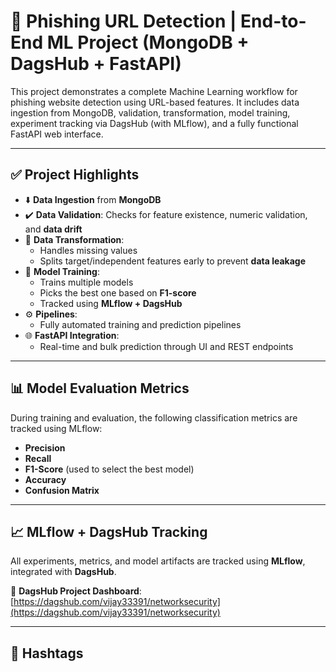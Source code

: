 # 🔐 Phishing URL Detection | End-to-End ML Project (MongoDB + DagsHub + FastAPI)

This project demonstrates a complete Machine Learning workflow for phishing website detection using URL-based features. It includes data ingestion from MongoDB, validation, transformation, model training, experiment tracking via DagsHub (with MLflow), and a fully functional FastAPI web interface.

---

## ✅ Project Highlights

- ⬇️ **Data Ingestion** from **MongoDB**
- ✔️ **Data Validation**: Checks for feature existence, numeric validation, and **data drift**
- 🔄 **Data Transformation**: 
  - Handles missing values  
  - Splits target/independent features early to prevent **data leakage**
- 🧠 **Model Training**:
  - Trains multiple models
  - Picks the best one based on **F1-score**
  - Tracked using **MLflow + DagsHub**
- ⚙️ **Pipelines**:
  - Fully automated training and prediction pipelines
- 🌐 **FastAPI Integration**:
  - Real-time and bulk prediction through UI and REST endpoints

---

## 📊 Model Evaluation Metrics

During training and evaluation, the following classification metrics are tracked using MLflow:

- **Precision**
- **Recall**
- **F1-Score** (used to select the best model)
- **Accuracy**
- **Confusion Matrix**

---

## 📈 MLflow + DagsHub Tracking

All experiments, metrics, and model artifacts are tracked using **MLflow**, integrated with **DagsHub**.

🔗 **DagsHub Project Dashboard**:  
[https://dagshub.com/vijay33391/networksecurity](https://dagshub.com/vijay33391/networksecurity)

---

## 📎 Hashtags

